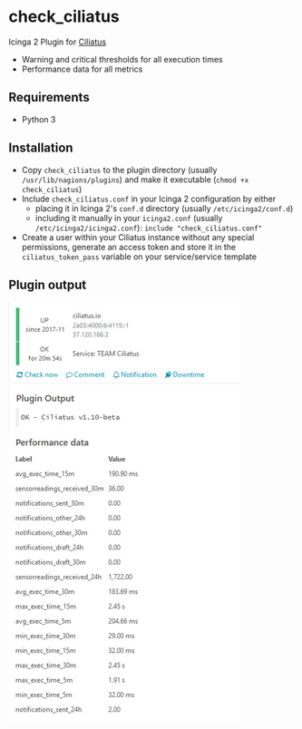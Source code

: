 # check_ciliatus
Icinga 2 Plugin for [Ciliatus](https://github.com/ciliatus/ciliatus)

* Warning and critical thresholds for all execution times
* Performance data for all metrics

## Requirements

* Python 3

## Installation

* Copy `check_ciliatus` to the plugin directory (usually `/usr/lib/nagions/plugins`) and make it executable (`chmod +x check_ciliatus`)
* Include `check_ciliatus.conf` in your Icinga 2 configuration by either
  * placing it in Icinga 2's `conf.d` directory (usually `/etc/icinga2/conf.d`)
  * including it manually in your `icinga2.conf` (usually `/etc/icinga2/icinga2.conf`): `include "check_ciliatus.conf"`
* Create a user within your Ciliatus instance without any special permissions, generate an access token and store it in the `ciliatus_token_pass` variable on your service/service template

## Plugin output

![Plugin Output](plugin-output.jpg)
